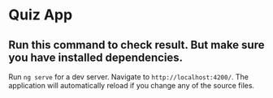# Quiz App

## Run this command to check result. But make sure you have installed dependencies.

Run `ng serve` for a dev server. Navigate to `http://localhost:4200/`.
The application will automatically reload if you change any of the source files.